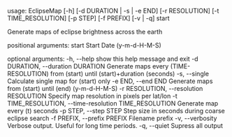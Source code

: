 usage: EclipseMap \[-h\] \[-d DURATION | -s | -e END\] \[-r RESOLUTION\] \[-t TIME_RESOLUTION\] \[-p STEP\] \[-f PREFIX\] \[-v | -q\] start

Generate maps of eclipse brightness across the earth

positional arguments:
  start                 Start Date (y-m-d-H-M-S)

optional arguments:
  -h, --help            show this help message and exit
  -d DURATION, --duration DURATION
                        Generate maps every (TIME-RESOLUTION) from (start) until (start)+duration (seconds)
  -s, --single          Calculate single map for (start) only
  -e END, --end END     Generate maps from (start) until (end) (y-m-d-H-M-S)
  -r RESOLUTION, --resolution RESOLUTION
                        Specify map resolution in pixels per lat/lon
  -t TIME_RESOLUTION, --time-resolution TIME_RESOLUTION
                        Generate map every (t) seconds
  -p STEP, --step STEP  Step size in seconds during coarse eclipse search
  -f PREFIX, --prefix PREFIX
                        Filename prefix
  -v, --verbosity       Verbose output. Useful for long time periods.
  -q, --quiet           Supress all output
